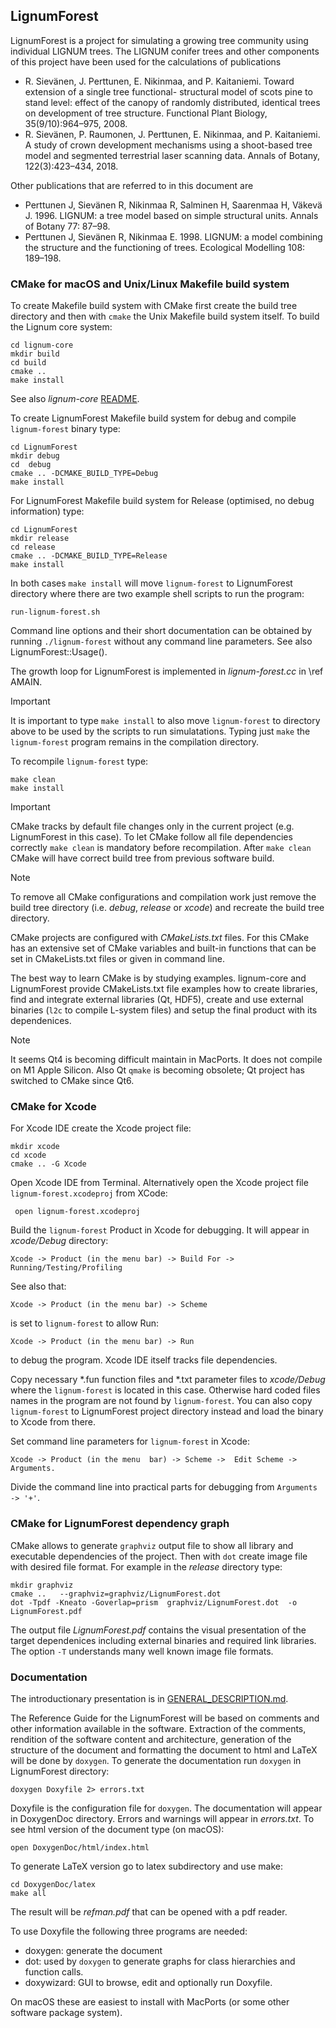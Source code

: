 ## LignumForest
LignumForest is a project for simulating a growing tree community using individual LIGNUM trees. The LIGNUM conifer trees and other components of this project have been used for the calculations of publications
- R. Sievänen, J. Perttunen, E. Nikinmaa, and P. Kaitaniemi. Toward extension of a single tree functional- structural model of scots pine to stand level: effect of the canopy of randomly distributed, identical trees on development of tree structure. Functional Plant Biology, 35(9/10):964–975, 2008.
- R. Sievänen, P. Raumonen, J. Perttunen, E. Nikinmaa, and P. Kaitaniemi. A study of crown development mechanisms using a shoot-based tree model and segmented terrestrial laser scanning data. Annals of Botany, 122(3):423–434, 2018.

Other publications that are referred to in this document are
- Perttunen J, Sievänen R, Nikinmaa R, Salminen H, Saarenmaa H, Väkevä J. 1996. LIGNUM: a tree model based on simple structural units. Annals of Botany 77: 87–98.
- Perttunen J, Sievänen R, Nikinmaa E. 1998. LIGNUM: a model combining the structure and the functioning of trees. Ecological Modelling 108: 189–198.


### CMake for macOS and Unix/Linux Makefile build system

To create Makefile build system with CMake first create the
build tree  directory and  then with `cmake`  the Unix  Makefile build
system itself. To build the Lignum core system:

	cd lignum-core
	mkdir build
	cd build 
	cmake .. 
	make install
	
See also *lignum-core* [README](https://github.com/lignumsystem/lignum-core/blob/master/README.md).

To create LignumForest Makefile build system for debug and compile `lignum-forest` binary 
type:

    cd LignumForest
    mkdir debug
    cd  debug
    cmake .. -DCMAKE_BUILD_TYPE=Debug
    make install 

For LignumForest Makefile build system for Release (optimised, no debug information) type:

    cd LignumForest
    mkdir release
    cd release
    cmake .. -DCMAKE_BUILD_TYPE=Release
    make install

In both cases `make install` will move `lignum-forest` to LignumForest directory
where there are two example  shell scripts to run the program:
	
    run-lignum-forest.sh

Command line options and their  short documentation can be obtained by
running `./lignum-forest`  without any  command line parameters.  See also
LignumForest::Usage().

The growth loop for LignumForest is implemented in *lignum-forest.cc* in \ref AMAIN.

> [!IMPORTANT]
> It is important to type `make install` to also move `lignum-forest` to
> directory above to be used by the scripts to run simulatations.
> Typing just `make` the `lignum-forest` program remains in the compilation directory.


To recompile `lignum-forest` type:

	make clean
	make install
	
> [!IMPORTANT]
> CMake tracks by default file changes only in the current project (e.g. LignumForest in this case). 
> To let CMake  follow all file dependencies correctly `make clean` is mandatory before recompilation. 
> After `make clean` CMake will have correct build tree from previous software  build.

> [!NOTE]
> To remove all CMake  configurations and compilation work just
> remove the build  tree directory (i.e. *debug*,  *release* or *xcode*)
> and recreate the build tree directory.

CMake  projects   are   configured  with   *CMakeLists.txt*
files. For  this CMake  has an  extensive set  of CMake  variables and
built-in functions that can be set in CMakeLists.txt files or given in
command line.

The best way to  learn CMake is by  studying examples.
lignum-core and LignumForest provide  CMakeLists.txt file examples how
to create libraries, find and integrate external libraries (Qt, HDF5),
create and use external binaries (`l2c` to compile L-system files) and
setup the final product with its dependenices.

> [!NOTE]
> It seems Qt4 is becoming difficult maintain in MacPorts. It does not compile on M1 Apple Silicon. 
>Also Qt `qmake` is becoming obsolete; Qt project has switched to CMake since Qt6.

### CMake for Xcode

For Xcode IDE create the Xcode project file:

    mkdir xcode
    cd xcode
    cmake .. -G Xcode

Open  Xcode  IDE  from  Terminal. Alternatively open  the  Xcode  project  file
`lignum-forest.xcodeproj` from XCode:
     
	 open lignum-forest.xcodeproj

Build the `lignum-forest` Product in  Xcode for debugging.  It will appear
in *xcode/Debug*  directory:

	Xcode -> Product (in the menu bar) -> Build For -> Running/Testing/Profiling

See  also that: 

	Xcode -> Product (in the menu bar) -> Scheme 

is set  to `lignum-forest` to allow Run: 

	Xcode -> Product (in the menu bar) -> Run
	
to debug the program. Xcode IDE itself tracks file dependencies.

Copy necessary \*.fun  function files and \*.txt parameter files to
*xcode/Debug*  where   the  `lignum-forest`  is  located   in  this  case.
Otherwise  hard coded  files names  in the  program are  not found  by
`lignum-forest`. You can also copy `lignum-forest` to LignumForest project
directory instead and load the binary to Xcode from there. 

Set command  line parameters for  `lignum-forest` in Xcode:

	Xcode -> Product (in the menu  bar) -> Scheme ->  Edit Scheme -> Arguments.

Divide the command line into practical parts for debugging from `Arguments -> '+'`.

### CMake for LignumForest dependency graph

CMake allows to generate `graphviz` output file to show all library and executable dependencies of the project.
Then with `dot` create image file with desired file format. For example in the *release* directory type:
	
	mkdir graphviz
	cmake ..   --graphviz=graphviz/LignumForest.dot
	dot -Tpdf -Kneato -Goverlap=prism  graphviz/LignumForest.dot  -o  LignumForest.pdf
	
The output file *LignumForest.pdf* contains the visual presentation of the target dependenices including
external binaries and required link libraries. The option `-T` understands many well known image file formats.

### Documentation

The introductionary presentation is in [GENERAL_DESCRIPTION.md](GENERAL_DESCRIPTION.md).


The Reference Guide for the LignumForest will be based on comments and other information
available in the software. Extraction of the comments, rendition of the software content and 
architecture, generation of the structure of the document and formatting the document to html 
and LaTeX will be done by `doxygen`. To generate the documentation run `doxygen` in LignumForest directory:
    
    doxygen Doxyfile 2> errors.txt
     
Doxyfile is the configuration file for `doxygen`. The documentation will appear in DoxygenDoc directory. 
Errors and warnings will appear in *errors.txt*. To see html version of the document type (on macOS):

    open DoxygenDoc/html/index.html
    
To generate LaTeX version go to latex subdirectory and use make:

    cd DoxygenDoc/latex
    make all
    
The result will be *refman.pdf* that can be opened with a pdf reader.

To use Doxyfile the following three programs are needed:

  + doxygen: generate the document 
  + dot: used by `doxygen` to generate graphs for class hierarchies and function calls.
  + doxywizard: GUI to browse, edit and optionally run Doxyfile. 
    
On macOS these are easiest to install with MacPorts (or some other software package system). 
